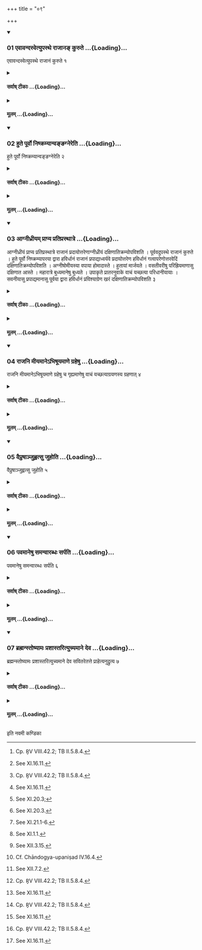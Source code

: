 +++
title = "०९"

+++

<div class="js_include" includetitle="true" newlevelforh1="3" unfilled url="/vedAH_yajuH/taittirIyam/sUtram/ApastambaH/shrautam/vishvAsa-prastutiH/14/09/01_evAvandasvetyupasthe_rAjAna~N_kurute.md">
<details open><summary><h3>01 एवावन्दस्वेत्युपस्थे राजानङ् कुरुते ...{Loading}...</h3></summary>

एवावन्दस्वेत्युपस्थे राजानं कुरुते १
</details>
</div>
<div class="js_include collapsed" newlevelforh1="4" title="सर्वाष् टीकाः" unfilled url="/vedAH_yajuH/taittirIyam/sUtram/ApastambaH/shrautam/sarvASh_TIkAH/14/09/01_evAvandasvetyupasthe_rAjAna~N_kurute.md">
<details><summary><h4>सर्वाष् टीकाः ...{Loading}...</h4></summary>
<details><summary>थिते</summary>

1. With evā vandasva...[^1] (the Adhvaryu) places the king (Soma) on his lap.[^2]  

[^1]: Cp. R̥V VIII.42.2; TB II.5.8.4.   

[^2]: See XI.16.11. 
</details>
</details>
</div>
<div class="js_include collapsed" newlevelforh1="4" title="मूलम्" unfilled url="/vedAH_yajuH/taittirIyam/sUtram/ApastambaH/shrautam/mUlam/14/09/01_evAvandasvetyupasthe_rAjAna~N_kurute.md">
<details><summary><h4>मूलम् ...{Loading}...</h4></summary>

एवावन्दस्वेत्युपस्थे राजानं कुरुते १
</details>
</div>
<div class="js_include" includetitle="true" newlevelforh1="3" unfilled url="/vedAH_yajuH/taittirIyam/sUtram/ApastambaH/shrautam/vishvAsa-prastutiH/14/09/02_hute_pUrvo_niShkramyAnva~N~Nagnereti.md">
<details open><summary><h3>02 हुते पूर्वो निष्क्रम्यान्वङ्ङग्नेरेति ...{Loading}...</h3></summary>

हुते पूर्वो निष्क्रम्यान्वङ्ङग्नेरेति २
</details>
</div>
<div class="js_include collapsed" newlevelforh1="4" title="सर्वाष् टीकाः" unfilled url="/vedAH_yajuH/taittirIyam/sUtram/ApastambaH/shrautam/sarvASh_TIkAH/14/09/02_hute_pUrvo_niShkramyAnva~N~Nagnereti.md">
<details><summary><h4>सर्वाष् टीकाः ...{Loading}...</h4></summary>
<details><summary>थिते</summary>

2. After the libation is offered (in the Gārhapatya), having stepped out first, he follows the (carrier of the) fire.  
</details>
</details>
</div>
<div class="js_include collapsed" newlevelforh1="4" title="मूलम्" unfilled url="/vedAH_yajuH/taittirIyam/sUtram/ApastambaH/shrautam/mUlam/14/09/02_hute_pUrvo_niShkramyAnva~N~Nagnereti.md">
<details><summary><h4>मूलम् ...{Loading}...</h4></summary>

हुते पूर्वो निष्क्रम्यान्वङ्ङग्नेरेति २
</details>
</div>
<div class="js_include" includetitle="true" newlevelforh1="3" unfilled url="/vedAH_yajuH/taittirIyam/sUtram/ApastambaH/shrautam/vishvAsa-prastutiH/14/09/03_AgnIdhrIyam_prApya_pratiprasthAtre.md">
<details open><summary><h3>03 आग्नीध्रीयम् प्राप्य प्रतिप्रस्थात्रे ...{Loading}...</h3></summary>

आग्नीध्रीयं प्राप्य प्रतिप्रस्थात्रे राजानं प्रदायोत्तरेणाग्नीध्रीयं दक्षिणातिक्रम्योपविशति । पूर्ववदुपस्थे राजानं कुरुते । हुते पूर्वो निष्क्रम्यापरया द्वारा हविर्धानं राजानं प्रपाद्याध्वर्यवे प्रदायोत्तरेण हविर्धानं गत्वापरेणोत्तरवेदिं दक्षिणातिक्रम्योपविशति । अग्नीषोमीयस्या वपाया होमादास्ते । हुतायां मार्जयते । वसतीवरीषु परिह्रियमाणासु दक्षिणात आस्ते । महारात्रे बुध्यमानेषु बुध्यते । उपाकृते प्रातरनुवाके वाचं यच्छत्या परिधानीयायाः । सवनीयासु प्रपाद्यमानासु पूर्वया द्वारा हविर्धानं प्रविश्याग्रेण खरं दक्षिणातिक्रम्योपविशति ३
</details>
</div>
<div class="js_include collapsed" newlevelforh1="4" title="सर्वाष् टीकाः" unfilled url="/vedAH_yajuH/taittirIyam/sUtram/ApastambaH/shrautam/sarvASh_TIkAH/14/09/03_AgnIdhrIyam_prApya_pratiprasthAtre.md">
<details><summary><h4>सर्वाष् टीकाः ...{Loading}...</h4></summary>
<details><summary>थिते</summary>

3. Having reached the Āgnīdhrīya-(fire-hearth) having handed over the king (Soma) to the Pratiprasthātr̥, having stepped towards the south, he sits down (to the south of it). He places the Soma on his lap as (he has done) earlier.[^1] After a libation of ghee is offered,[^2] having stepped out first, having brought the king (Soma) by the western door towards the Havirdhāna-shed, having handed over (the Soma) to the Adhvaryu, having gone to the Havirdhāna-shed, having stepped towards the south of the Uttaravedi by the west, he sits down. He remains seated there upto the offering of the omentum of the animal to Agni and Soma.[^3] After (the omentum) has been offered, he sprinkles water on himself.[^4] While the Vasativari waters are being carried,[^5] he sits towards the south. At the very early morning when others are waking,[^6] he wakes. After the morning litany is being bespoken,[^7] he restrains his speech, upto the Paridhānīyā (concluding)[^8] verse. While the waters to be used at the time of Soma-pressing are being brought,[^9] having entered the Havirdhāna-shed by the eastern door, having stepped towards the east of the Khara (mound) by the south, he sits down there.   

[^1]: See Sūtra 1.  

[^2]: See XI.17.6.  

[^3]: See XI.20.3;  

[^4]: See XI.20.3.  

[^5]: See XI.21.1-6.  

[^6]: See XI.1.1.  

[^7]: See XII.3.15.  

[^8]: Cf. Chāndogya-upaniṣad IV.16.4.  

[^9]: See XII.7.2.   
</details>
</details>
</div>
<div class="js_include collapsed" newlevelforh1="4" title="मूलम्" unfilled url="/vedAH_yajuH/taittirIyam/sUtram/ApastambaH/shrautam/mUlam/14/09/03_AgnIdhrIyam_prApya_pratiprasthAtre.md">
<details><summary><h4>मूलम् ...{Loading}...</h4></summary>

आग्नीध्रीयं प्राप्य प्रतिप्रस्थात्रे राजानं प्रदायोत्तरेणाग्नीध्रीयं दक्षिणातिक्रम्योपविशति । पूर्ववदुपस्थे राजानं कुरुते । हुते पूर्वो निष्क्रम्यापरया द्वारा हविर्धानं राजानं प्रपाद्याध्वर्यवे प्रदायोत्तरेण हविर्धानं गत्वापरेणोत्तरवेदिं दक्षिणातिक्रम्योपविशति । अग्नीषोमीयस्या वपाया होमादास्ते । हुतायां मार्जयते । वसतीवरीषु परिह्रियमाणासु दक्षिणात आस्ते । महारात्रे बुध्यमानेषु बुध्यते । उपाकृते प्रातरनुवाके वाचं यच्छत्या परिधानीयायाः । सवनीयासु प्रपाद्यमानासु पूर्वया द्वारा हविर्धानं प्रविश्याग्रेण खरं दक्षिणातिक्रम्योपविशति ३
</details>
</div>
<div class="js_include" includetitle="true" newlevelforh1="3" unfilled url="/vedAH_yajuH/taittirIyam/sUtram/ApastambaH/shrautam/vishvAsa-prastutiH/14/09/04_rAjani_mIyamAne-bhiShUyamANe_graheShu.md">
<details open><summary><h3>04 राजनि मीयमानेऽभिषूयमाणे ग्रहेषु ...{Loading}...</h3></summary>

राजनि मीयमानेऽभिषूयमाणे ग्रहेषु च गृह्यमाणेषु वाचं यच्छत्याग्रयणस्य ग्रहणात् ४
</details>
</div>
<div class="js_include collapsed" newlevelforh1="4" title="सर्वाष् टीकाः" unfilled url="/vedAH_yajuH/taittirIyam/sUtram/ApastambaH/shrautam/sarvASh_TIkAH/14/09/04_rAjani_mIyamAne-bhiShUyamANe_graheShu.md">
<details><summary><h4>सर्वाष् टीकाः ...{Loading}...</h4></summary>
<details><summary>थिते</summary>

4. While the king (Soma) is being measured out,[^1] while it is being pressed,[^2] while the scoops are being taken, he restrains his speech upto the taking of the Āgrayaṇa-scoop.  

[^1]: See XII.9.3.  

[^2]: See XII.12.2.  

[^3]: Beginning with the Dadhigraha (see XII.7.5)   

[^4]: See XII.15.7.  
</details>
</details>
</div>
<div class="js_include collapsed" newlevelforh1="4" title="मूलम्" unfilled url="/vedAH_yajuH/taittirIyam/sUtram/ApastambaH/shrautam/mUlam/14/09/04_rAjani_mIyamAne-bhiShUyamANe_graheShu.md">
<details><summary><h4>मूलम् ...{Loading}...</h4></summary>

राजनि मीयमानेऽभिषूयमाणे ग्रहेषु च गृह्यमाणेषु वाचं यच्छत्याग्रयणस्य ग्रहणात् ४
</details>
</div>
<div class="js_include" includetitle="true" newlevelforh1="3" unfilled url="/vedAH_yajuH/taittirIyam/sUtram/ApastambaH/shrautam/vishvAsa-prastutiH/14/09/05_vaipruShAnjuhvatsu_juhoti.md">
<details open><summary><h3>05 वैप्रुषाञ्जुह्वत्सु जुहोति ...{Loading}...</h3></summary>

वैप्रुषाञ्जुह्वत्सु जुहोति ५
</details>
</div>
<div class="js_include collapsed" newlevelforh1="4" title="सर्वाष् टीकाः" unfilled url="/vedAH_yajuH/taittirIyam/sUtram/ApastambaH/shrautam/sarvASh_TIkAH/14/09/05_vaipruShAnjuhvatsu_juhoti.md">
<details><summary><h4>सर्वाष् टीकाः ...{Loading}...</h4></summary>
<details><summary>थिते</summary>

5. When (the others are) offering the Vaipr̥ṣa-libations,[^1] he (also) offers a libation.[^2]   

[^1]: See XII.16.15.   

[^2]: Cf. GB II.2.12. 
</details>
</details>
</div>
<div class="js_include collapsed" newlevelforh1="4" title="मूलम्" unfilled url="/vedAH_yajuH/taittirIyam/sUtram/ApastambaH/shrautam/mUlam/14/09/05_vaipruShAnjuhvatsu_juhoti.md">
<details><summary><h4>मूलम् ...{Loading}...</h4></summary>

वैप्रुषाञ्जुह्वत्सु जुहोति ५
</details>
</div>
<div class="js_include" includetitle="true" newlevelforh1="3" unfilled url="/vedAH_yajuH/taittirIyam/sUtram/ApastambaH/shrautam/vishvAsa-prastutiH/14/09/06_pavamAneShu_samanvArabdhaH_sarpati.md">
<details open><summary><h3>06 पवमानेषु समन्वारब्धः सर्पति ...{Loading}...</h3></summary>

पवमानेषु समन्वारब्धः सर्पति ६
</details>
</div>
<div class="js_include collapsed" newlevelforh1="4" title="सर्वाष् टीकाः" unfilled url="/vedAH_yajuH/taittirIyam/sUtram/ApastambaH/shrautam/sarvASh_TIkAH/14/09/06_pavamAneShu_samanvArabdhaH_sarpati.md">
<details><summary><h4>सर्वाष् टीकाः ...{Loading}...</h4></summary>
<details><summary>थिते</summary>

6. At the time of the Pavamāna (lauds), holding (the other) priests from behind, he creeps.   

[^1]: See XII.17.1; XIII. 10.14.   
</details>
</details>
</div>
<div class="js_include collapsed" newlevelforh1="4" title="मूलम्" unfilled url="/vedAH_yajuH/taittirIyam/sUtram/ApastambaH/shrautam/mUlam/14/09/06_pavamAneShu_samanvArabdhaH_sarpati.md">
<details><summary><h4>मूलम् ...{Loading}...</h4></summary>

पवमानेषु समन्वारब्धः सर्पति ६
</details>
</div>
<div class="js_include" includetitle="true" newlevelforh1="3" unfilled url="/vedAH_yajuH/taittirIyam/sUtram/ApastambaH/shrautam/vishvAsa-prastutiH/14/09/07_brahmanstoShyAmaH_prashAstarityuchyamAne_deva.md">
<details open><summary><h3>07 ब्रह्मन्स्तोष्यामः प्रशास्तरित्युच्यमाने देव ...{Loading}...</h3></summary>

ब्रह्मन्स्तोष्यामः प्रशास्तरित्युच्यमाने देव सवितरेतत्ते प्राहेत्यनुद्रुत्य ७
</details>
</div>
<div class="js_include collapsed" newlevelforh1="4" title="सर्वाष् टीकाः" unfilled url="/vedAH_yajuH/taittirIyam/sUtram/ApastambaH/shrautam/sarvASh_TIkAH/14/09/07_brahmanstoShyAmaH_prashAstarityuchyamAne_deva.md">
<details><summary><h4>सर्वाष् टीकाः ...{Loading}...</h4></summary>
<details><summary>थिते</summary>

7. When “O Brahman, we shall praise-sing, O Praśastr̥" is being uttered (by the Prastotr̥),[^1] having recited deva savitar-etatte te prāha....[^2],   

[^1]: See ŚB IV.6.6.6; KB XVII.7 (the orders are found in LāṭyāŚS V.11.2; DrāhyāŚS XV.3.2). The act takes place after XII.17.7.  

[^2]: TS III.2.7.a-f. The sentence in this Sūtra is incomplete. See the next Sūtra.  
</details>
</details>
</div>
<div class="js_include collapsed" newlevelforh1="4" title="मूलम्" unfilled url="/vedAH_yajuH/taittirIyam/sUtram/ApastambaH/shrautam/mUlam/14/09/07_brahmanstoShyAmaH_prashAstarityuchyamAne_deva.md">
<details><summary><h4>मूलम् ...{Loading}...</h4></summary>

ब्रह्मन्स्तोष्यामः प्रशास्तरित्युच्यमाने देव सवितरेतत्ते प्राहेत्यनुद्रुत्य ७
</details>
</div>

  
इति नवमी कण्डिका 
